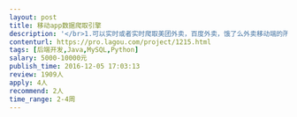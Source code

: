 ```yaml
---                
layout: post       
title: 移动app数据爬取引擎           
description: '</br>1.可以实时或者实时爬取美团外卖，百度外卖，饿了么外卖移动端的所有公开数据，例如销量，菜品等数据，达到可见即可爬的效果；</br>2.可以应对这三大平台的反爬虫策略；</br>3.保证爬虫引擎的稳定性以及可延展性；</br>4.语言最好是java或者python，数据库最好是mysql;</br>'     
contenturl: https://pro.lagou.com/project/1215.html      
tags: [后端开发,Java,MySQL,Python]            
salary: 5000-10000元          
publish_time: 2016-12-05 17:03:13         
review: 1909人                   
apply: 4人                   
recommend: 2人                   
time_range: 2-4周              
---                 
```

